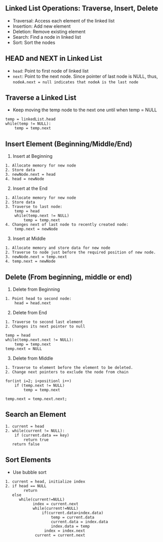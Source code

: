 ## Linked List  Operations: Traverse, Insert, Delete
- Traversal: Access each element of the linked list
- Insertion: Add new element
- Deletion: Remove existing element
- Search: Find a node in linked list
- Sort: Sort the nodes

## HEAD and NEXT in Linked List
- `head`: Point to first node of linked list
- `next`: Point to the next node. Since pointer of last node is NULL, thus, `nodeA.next = null indicates that nodeA is the last node`
## Traverse a Linked List
- Keep moving the temp node to the next one until when temp = NULL
```
temp = linkedList.head
while(temp != NULL):    
    temp = temp.next 
```

## Insert Element (Beginning/Middle/End)
1. Insert at Beginning
```
1. Allocate memory for new node
2. Store data
3. newNode.next = head
4. head = newNode
```

2. Insert at the End
```
1. Allocate memory for new node
2. Store data
3. Traverse to last node:
    temp = head
    while(temp.next != NULL)
        temp = temp.next
4. Changes next of last node to recently created node:
    temp.next = newNode
```

3. Insert at Middle
```
1. Allocate memory and store data for new node
2. Traverse to node just before the required position of new node.
3. newNode.next = temp.next
4. temp.next = newNode
```

## Delete (From beginning, middle or end)
1. Delete from Beginning
``` 
1. Point head to second node:
    head = head.next
```

2. Delete from End
```
1. Traverse to second last element
2. Changes its next pointer to null

temp = head
while(temp.next.next != NULL):
    temp = temp.next
temp.next = NULL 
```

3. Delete from Middle
```
1. Traverse to element before the element to be deleted.
2. Change next pointers to exclude the node from chain 

for(int i=2; i<positionl i++)
    if (temp.next != NULL)
        temp = temp.next

temp.next = temp.next.next;  
```


## Search an Element
```
1. current = head
2. while(current != NULL):
    if (current.data == key)
        return true
   return false
```

## Sort Elements
- Use bubble sort
```
1. current = head, initialize index  
2. if head == NULL
        return
   else
      while(current!=NULL)
            index = current.next
            while(current!=NULL)
                if(current.data>index.data)
                    temp = current.data
                    current.data = index.data
                    index.data = temp
                 index = index.next
             current = current.next
```
